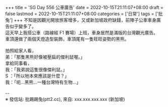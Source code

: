 +++
title = 'SG Day 556 公車廣告'
date = 2022-10-15T21:11:07+08:00
draft = false
lastmod = 2022-10-15T21:11:07+08:00
categories = ['日常']
tags = ['批兔']
+++
不知是因觀光開放旅客增多，又或新加坡政府缺錢，前陣子公車車身廣告似乎變多了。<br>
這天早上我搭公車（路線經 F1 賽場）上班，車身居然是滿版的台灣觀光廣告。<br>
車頂還做了兩個天燈造型裝飾，車頂尾有一隻旺旺姿勢的黑熊。<br>
<br>
拍照給家人看，<br>
弟：「那隻黑熊好像被壓扁的傑利鼠喔。」<br>
拿給同事看，<br>
我：「我弟說這隻很像傑利鼠。」<br>
S ：「所以牠本來應該是什麼？」<br>
我：「呃…黑熊…一種台灣特有生物…」<br>
<br>
--<br>
※ 發信站: 批踢踢兔(ptt2.cc), 來自: xxx.xxx.xxx.xxx (新加坡)<br>
